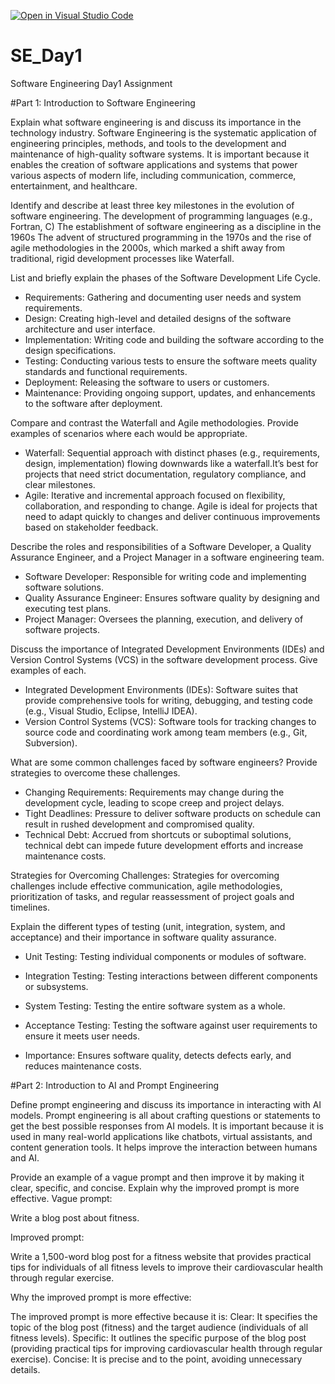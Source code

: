 [![Open in Visual Studio Code](https://classroom.github.com/assets/open-in-vscode-2e0aaae1b6195c2367325f4f02e2d04e9abb55f0b24a779b69b11b9e10269abc.svg)](https://classroom.github.com/online_ide?assignment_repo_id=16954261&assignment_repo_type=AssignmentRepo)
# SE_Day1
Software Engineering Day1 Assignment

#Part 1: Introduction to Software Engineering

Explain what software engineering is and discuss its importance in the technology industry.
Software Engineering is the systematic application of engineering principles, methods, and tools to the development and maintenance of high-quality software systems. It is important because it enables the creation of software applications and systems that power various aspects of modern life, including communication, commerce, entertainment, and healthcare.

Identify and describe at least three key milestones in the evolution of software engineering.
The development of programming languages (e.g., Fortran, C)
The establishment of software engineering as a discipline in the 1960s
The advent of structured programming in the 1970s and the rise of agile methodologies in the 2000s, which marked a shift away from traditional, rigid development processes like Waterfall. 


List and briefly explain the phases of the Software Development Life Cycle.
  - Requirements: Gathering and documenting user needs and system requirements.
  - Design: Creating high-level and detailed designs of the software architecture and user interface.
  - Implementation: Writing code and building the software according to the design specifications.
  - Testing: Conducting various tests to ensure the software meets quality standards and functional requirements.
  - Deployment: Releasing the software to users or customers.
  - Maintenance: Providing ongoing support, updates, and enhancements to the software after deployment.


Compare and contrast the Waterfall and Agile methodologies. Provide examples of scenarios where each would be appropriate.
  - Waterfall: Sequential approach with distinct phases (e.g., requirements, design, implementation) flowing downwards like a waterfall.It’s best for projects that need strict documentation, regulatory compliance, and clear milestones.
  - Agile: Iterative and incremental approach focused on flexibility, collaboration, and responding to change. Agile is ideal for projects that need to adapt quickly to changes and deliver continuous improvements based on stakeholder feedback.

Describe the roles and responsibilities of a Software Developer, a Quality Assurance Engineer, and a Project Manager in a software engineering team.
  - Software Developer: Responsible for writing code and implementing software solutions.
  - Quality Assurance Engineer: Ensures software quality by designing and executing test plans.
  - Project Manager: Oversees the planning, execution, and delivery of software projects.


Discuss the importance of Integrated Development Environments (IDEs) and Version Control Systems (VCS) in the software development process. Give examples of each.
  - Integrated Development Environments (IDEs): Software suites that provide comprehensive tools for writing, debugging, and testing code (e.g., Visual Studio, Eclipse, IntelliJ IDEA).
  - Version Control Systems (VCS): Software tools for tracking changes to source code and coordinating work among team members (e.g., Git, Subversion).



What are some common challenges faced by software engineers? Provide strategies to overcome these challenges.
  - Changing Requirements: Requirements may change during the development cycle, leading to scope creep and project delays.
  - Tight Deadlines: Pressure to deliver software products on schedule can result in rushed development and compromised quality.
  - Technical Debt: Accrued from shortcuts or suboptimal solutions, technical debt can impede future development efforts and increase maintenance costs.

Strategies for Overcoming Challenges: Strategies for overcoming challenges include effective communication, agile methodologies, prioritization of tasks, and regular reassessment of project goals and timelines.


Explain the different types of testing (unit, integration, system, and acceptance) and their importance in software quality assurance.
  - Unit Testing: Testing individual components or modules of software.
  - Integration Testing: Testing interactions between different components or subsystems.
  - System Testing: Testing the entire software system as a whole.
  - Acceptance Testing: Testing the software against user requirements to ensure it meets user needs.

  - Importance: Ensures software quality, detects defects early, and reduces maintenance costs.


#Part 2: Introduction to AI and Prompt Engineering


Define prompt engineering and discuss its importance in interacting with AI models.
Prompt engineering is all about crafting questions or statements to get the best possible responses from AI models. It is important because it is used in many real-world applications like chatbots, virtual assistants, and content generation tools. 
It helps improve the interaction between humans and AI.


Provide an example of a vague prompt and then improve it by making it clear, specific, and concise. Explain why the improved prompt is more effective.
Vague prompt:

Write a blog post about fitness.

Improved prompt:

Write a 1,500-word blog post for a fitness website that provides practical tips for individuals of all fitness levels to improve their cardiovascular health through regular exercise.

Why the improved prompt is more effective:

The improved prompt is more effective because it is:
Clear: It specifies the topic of the blog post (fitness) and the target audience (individuals of all fitness levels).
Specific: It outlines the specific purpose of the blog post (providing practical tips for improving cardiovascular health through regular exercise).
Concise: It is precise and to the point, avoiding unnecessary details.


